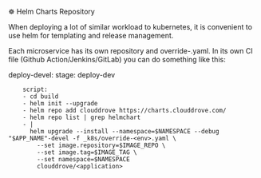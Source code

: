 ☸️ Helm Charts Repository

When deploying a lot of similar workload to kubernetes, it is convenient to use helm for templating and release management.


Each microservice has its own repository and override-<env>.yaml. In its own CI file (Github Action/Jenkins/GitLab) you can do something like this:

deploy-devel:
    stage: deploy-dev
``` 
    script:
    - cd build
    - helm init --upgrade
    - helm repo add clouddrove https://charts.clouddrove.com/
    - helm repo list | grep helmchart
    - |
      helm upgrade --install --namespace=$NAMESPACE --debug "$APP_NAME"-devel -f _k8s/override-<env>.yaml \
        --set image.repository=$IMAGE_REPO \
        --set image.tag=$IMAGE_TAG \
        --set namespace=$NAMESPACE 
        clouddrove/<application>
``` 
